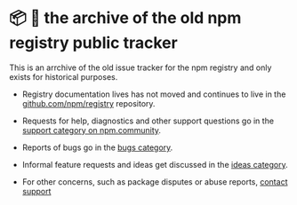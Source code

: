 # :package: :ledger: the archive of the old npm registry public tracker

This is an arrchive of the old issue tracker for the npm registry and
only exists for historical purposes.

* Registry documentation lives has not moved and continues to live in the
[github.com/npm/registry](https://github.com/npm/registry) repository.

* Requests for help, diagnostics and other support questions go in the [support category on npm.community](https://npm.community/c/support).

* Reports of bugs go in the [bugs category](https://npm.community/c/bugs).

* Informal feature requests and ideas get discussed in the [ideas category](https://npm.community/c/ideas).

* For other concerns, such as package disputes or abuse reports, [contact support](https://www.npmjs.com/support)

